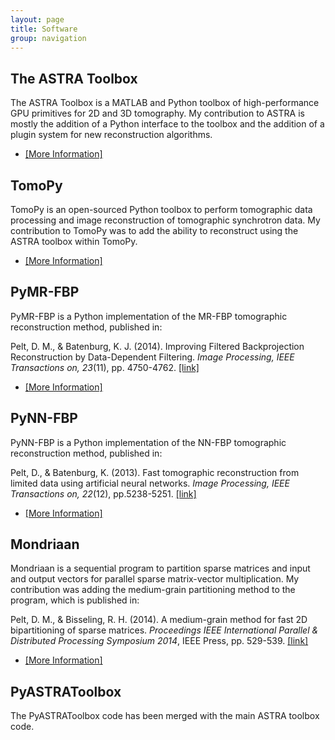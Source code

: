 ```yaml
---
layout: page
title: Software
group: navigation
---
```

## The ASTRA Toolbox
The ASTRA Toolbox is a MATLAB and Python toolbox of high-performance GPU primitives for 2D and 3D tomography.
My contribution to ASTRA is mostly the addition of a Python interface to the toolbox and the addition of a plugin system for new reconstruction algorithms.

* [\[More Information\]](http://www.astra-toolbox.com)

## TomoPy
TomoPy is an open-sourced Python toolbox to perform tomographic data processing and image reconstruction of tomographic synchrotron data.
My contribution to TomoPy was to add the ability to reconstruct using the ASTRA toolbox within TomoPy.

* [\[More Information\]](https://tomopy.readthedocs.org)

## PyMR-FBP
PyMR-FBP is a Python implementation of the MR-FBP tomographic reconstruction method, published in:

Pelt, D. M., & Batenburg, K. J. (2014). Improving Filtered Backprojection Reconstruction by Data-Dependent Filtering. *Image Processing, IEEE Transactions on, 23*(11), pp. 4750-4762. [\[link\]](http://ieeexplore.ieee.org/stamp/stamp.jsp?tp=&arnumber=6862004&isnumber=6908104)

* [\[More Information\]](http://dmpelt.github.io/pymrfbp/)

## PyNN-FBP
PyNN-FBP is a Python implementation of the NN-FBP tomographic reconstruction method, published in:

Pelt, D., & Batenburg, K. (2013). Fast tomographic reconstruction from limited data using artificial neural networks. *Image Processing, IEEE Transactions on, 22*(12), pp.5238-5251. [\[link\]](http://ieeexplore.ieee.org/stamp/stamp.jsp?tp=&arnumber=6607157&isnumber=6609090)

* [\[More Information\]](http://dmpelt.github.io/pynnfbp/)

## Mondriaan
Mondriaan is a sequential program to partition sparse matrices and input and output vectors for parallel sparse matrix-vector multiplication.
My contribution was adding the medium-grain partitioning method to the program, which is published in:

Pelt, D. M., & Bisseling, R. H. (2014). A medium-grain method for fast 2D bipartitioning of sparse matrices. *Proceedings IEEE International Parallel & Distributed Processing Symposium 2014*, IEEE Press, pp. 529-539. [\[link\]](http://www.staff.science.uu.nl/~bisse101/Articles/mediumgrain14.pdf)

* [\[More Information\]](http://www.staff.science.uu.nl/~bisse101/Mondriaan/mondriaan.html)

## PyASTRAToolbox
The PyASTRAToolbox code has been merged with the main ASTRA toolbox code.
